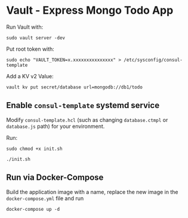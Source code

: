 # Vault - Express Mongo Todo App

Run Vault with:

`sudo vault server -dev`

Put root token with:

`sudo echo "VAULT_TOKEN=x.xxxxxxxxxxxxxxx" > /etc/sysconfig/consul-template`

Add a KV v2 Value:

`vault kv put secret/database url=mongodb://db1/todo`

## Enable `consul-template` systemd service

Modify `consul-template.hcl` (such as changing `database.ctmpl` or `database.js` path) for your environment.

Run:

`sudo chmod +x init.sh`

`./init.sh`

## Run via Docker-Compose

Build the application image with a name, replace the new image in the `docker-compose.yml` file and run

`docker-compose up -d`